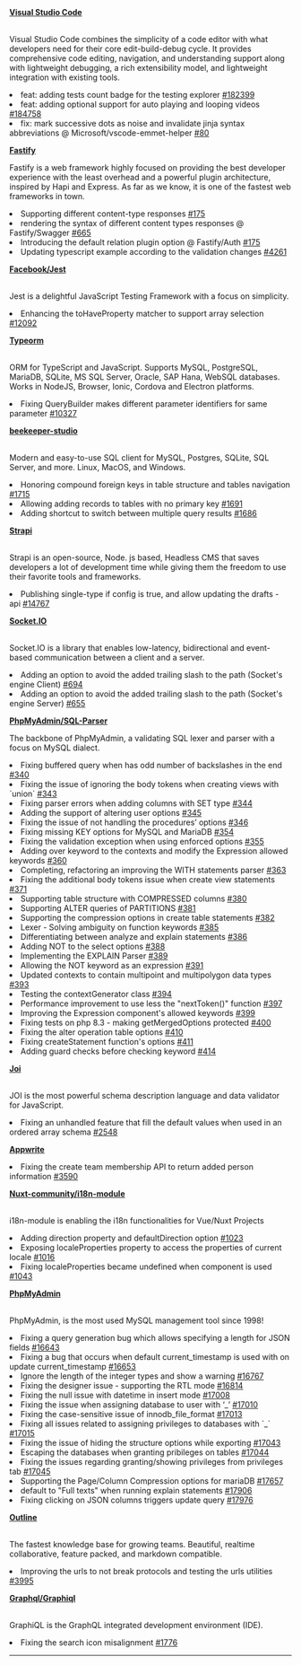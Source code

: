 <div align="left">  
  <div>
      <b><a target="_blank" href="https://github.com/microsoft/vscode">Visual Studio Code</a></b>
        <p>
    </br>
     Visual Studio Code combines the simplicity of a code editor with what developers need for their core edit-build-debug cycle. It provides comprehensive code editing, navigation, and understanding support along with lightweight debugging, a rich extensibility model, and lightweight integration with existing tools.
    </p>
     <p>
       <li>feat: adding tests count badge for the testing explorer <a href="https://github.com/microsoft/vscode/pull/182399">#182399</a></li>
      <li>feat: adding optional support for auto playing and looping videos <a href="https://github.com/microsoft/vscode/pull/184758">#184758</a></li>
      <li>fix: mark successive dots as noise and invalidate jinja syntax abbreviations @ Microsoft/vscode-emmet-helper <a href="https://github.com/microsoft/vscode-emmet-helper/pull/80">#80</a></li>
     </p>
        <p>
      <b><a target="_blank" href="https://github.com/fastify">Fastify</a></b>
    <p>
    Fastify is a web framework highly focused on providing the best developer experience with the least overhead and a powerful plugin architecture, inspired by Hapi and Express. As far as we know, it is one of the fastest web frameworks in town.
    </p>
      <p>
      <li>Supporting different content-type responses <a href="https://github.com/fastify/fastify/pull/4264">#175</a></li>
      <li>rendering the syntax of different content types responses @ Fastify/Swagger <a href="https://github.com/fastify/fastify-swagger/pull/665">#665</a></li>
      <li>Introducing the default relation plugin option @ Fastify/Auth <a href="https://github.com/fastify/fastify-auth/pull/175">#175</a></li>
      <li>Updating typescript example according to the validation changes <a href="https://github.com/fastify/fastify/pull/4261">#4261</a></li>
      </p>
      <b><a target="_blank" href="https://github.com/facebook/jest/">Facebook/Jest</a></b>
        <p>
    </br>
Jest is a delightful JavaScript Testing Framework with a focus on simplicity.
    </p>
    <p>
      <li>Enhancing the toHaveProperty matcher to support array selection <a href="https://github.com/facebook/jest/pull/12092">#12092</a></li>
    </p>
          <b><a target="_blank" href="https://github.com/typeorm/typeorm">Typeorm</a></b>
        <p>
    </br>
ORM for TypeScript and JavaScript. Supports MySQL, PostgreSQL, MariaDB, SQLite, MS SQL Server, Oracle, SAP Hana, WebSQL databases. Works in NodeJS, Browser, Ionic, Cordova and Electron platforms.
    </p>
    <p>
      <li>Fixing QueryBuilder makes different parameter identifiers for same parameter <a href="https://github.com/typeorm/typeorm/pull/10327">#10327</a></li>
    </p>
              <b><a target="_blank" href="https://github.com/beekeeper-studio/beekeeper-studio">beekeeper-studio</a></b>
        <p>
    </br>
Modern and easy-to-use SQL client for MySQL, Postgres, SQLite, SQL Server, and more. Linux, MacOS, and Windows.
    </p>
    <p>
    <li>Honoring compound foreign keys in table structure and tables navigation <a href="https://github.com/beekeeper-studio/beekeeper-studio/pull/1715">#1715</a></li>
    <li>Allowing adding records to tables with no primary key <a href="https://github.com/beekeeper-studio/beekeeper-studio/pull/1691">#1691</a></li>
    <li>Adding shortcut to switch between multiple query results <a href="https://github.com/beekeeper-studio/beekeeper-studio/pull/1686">#1686</a></li>
    </p>
    <b><a target="_blank" href="https://github.com/strapi/strapi">Strapi</a></b>
            <p>
    </br>
Strapi is an open-source, Node. js based, Headless CMS that saves developers a lot of development time while giving them the freedom to use their favorite tools and frameworks.
    </p>
    <p>
      <li>Publishing single-type if config is true, and allow updating the drafts - api <a href="https://github.com/strapi/strapi/pull/14767">#14767</a></li>
    </p>
          <b><a target="_blank" href="https://github.com/socketio">Socket.IO</a></b>
                      <p>
    </br>
Socket.IO is a library that enables low-latency, bidirectional and event-based communication between a client and a server.
    </p>
    <p>
      <li>Adding an option to avoid the added trailing slash to the path (Socket's engine Client) <a href="https://github.com/socketio/engine.io-client/commit/21a6e1219add92157c5442537d24fbe1129a50f5">#694</a>
        <li>Adding an option to avoid the added trailing slash to the path (Socket's engine Server) <a href="https://github.com/socketio/engine.io/commit/d0fd4746afa396297f07bb62e539b0c1c4018d7c">#655</a>
    </p>
          <b><a target="_blank" href="https://github.com/phpmyadmin/sql-parser/">PhpMyAdmin/SQL-Parser</a></b>
                                <p>
The backbone of PhpMyAdmin, a validating SQL lexer and parser with a focus on MySQL dialect.
    </p>
    <p>
      <li>Fixing buffered query when has odd number of backslashes in the end <a href="https://github.com/phpmyadmin/sql-parser/pull/340">#340</a></li>
      <li>Fixing the issue of ignoring the body tokens when creating views with `union` <a href="https://github.com/phpmyadmin/sql-parser/pull/343">#343</a></li>
      <li>Fixing parser errors when adding columns with SET type <a href="https://github.com/phpmyadmin/sql-parser/pull/344">#344</a></li>
        <li>Adding the support of altering user options <a href="https://github.com/phpmyadmin/sql-parser/pull/345">#345</a></li>
       <li>Fixing the issue of not handling the procedures’ options <a href="https://github.com/phpmyadmin/sql-parser/pull/346">#346</a></li>
       <li>Fixing missing KEY options for MySQL and MariaDB <a href="https://github.com/phpmyadmin/sql-parser/pull/354">#354</a></li>
       <li>Fixing the validation exception when using enforced options <a href="https://github.com/phpmyadmin/sql-parser/pull/355">#355</a></li>
           <li>Adding over keyword to the contexts and modify the Expression allowed keywords <a href="https://github.com/phpmyadmin/sql-parser/pull/360">#360</a></li>
          <li>Completing, refactoring an improving the WITH statements parser <a href="https://github.com/phpmyadmin/sql-parser/pull/363">#363</a></li>
      <li>Fixing the additional body tokens issue when create view statements  <a href="https://github.com/phpmyadmin/sql-parser/pull/371">#371</a></li>
      <li>Supporting table structure with COMPRESSED columns <a href="https://github.com/phpmyadmin/sql-parser/pull/380">#380</a></li>
       <li>Supporting ALTER queries of PARTITIONS <a href="https://github.com/phpmyadmin/sql-parser/pull/381">#381</a></li>
       <li>Supporting the compression options in create table statements <a href="https://github.com/phpmyadmin/sql-parser/pull/382">#382</a></li>
      <li>Lexer - Solving ambiguity on function keywords <a href="https://github.com/phpmyadmin/sql-parser/pull/385">#385</a></li>
       <li>Differentiating between analyze and explain statements <a href="https://github.com/phpmyadmin/sql-parser/pull/386">#386</a></li>
       <li>Adding NOT to the select options <a href="https://github.com/phpmyadmin/sql-parser/pull/388">#388</a></li>
       <li>Implementing the EXPLAIN Parser <a href="https://github.com/phpmyadmin/sql-parser/pull/389">#389</a></li>
       <li>Allowing the NOT keyword as an expression <a href="https://github.com/phpmyadmin/sql-parser/pull/391">#391</a></li>
       <li>Updated contexts to contain multipoint and multipolygon data types <a href="https://github.com/phpmyadmin/sql-parser/pull/393">#393</a></li>
      <li>Testing the contextGenerator class <a href="https://github.com/phpmyadmin/sql-parser/pull/394">#394</a></li>
      <li>Performance improvement to use less the "nextToken()" function  <a href="https://github.com/phpmyadmin/sql-parser/pull/397">#397</a></li>
      <li>Improving the Expression component's allowed keywords <a href="https://github.com/phpmyadmin/sql-parser/pull/399">#399</a></li>
      <li>Fixing tests on php 8.3 - making getMergedOptions protected <a href="https://github.com/phpmyadmin/sql-parser/pull/400">#400</a></li>
        <li>Fixing the alter operation table options <a href="https://github.com/phpmyadmin/sql-parser/pull/410">#410</a></li>
      <li>Fixing createStatement function's options <a href="https://github.com/phpmyadmin/sql-parser/pull/411">#411</a></li>
        <li>Adding guard checks before checking keyword <a href="https://github.com/phpmyadmin/sql-parser/pull/414">#414</a></li>
    </p>
       <b><a target="_blank" href="https://github.com/sideway/joi/">Joi</a></b>
                                       <p>
    </br>
JOI is the most powerful schema description language and data validator for JavaScript.
    </p>
    <p>
       <li>Fixing an unhandled feature that fill the default values when used in an ordered array schema <a href="https://github.com/sideway/joi/pull/2548">#2548</a></li>
    </p>
     <b><a target="_blank" href="https://github.com/appwrite">Appwrite</a></b>
    <p>
       <li>Fixing the create team membership API to return added person information <a href="https://github.com/appwrite/appwrite/pull/3590">#3590</a></li>
    </p>
    <b><a target="_blank" href="https://github.com/nuxt-community/i18n-module/">Nuxt-community/i18n-module</a></b>
                                           <p>
    </br>
i18n-module is enabling the i18n functionalities for Vue/Nuxt Projects
    </p>
    <p>
       <li>Adding direction property and defaultDirection option <a href="https://github.com/nuxt-community/i18n-module/pull/1023">#1023</a></li>
      <li>Exposing localeProperties property to access the properties of current locale <a href="https://github.com/nuxt-community/i18n-module/pull/1016">#1016</a></li>
      <li>Fixing localeProperties became undefined when <i18n> component is used <a href="https://github.com/nuxt-community/i18n-module/pull/1043">#1043</a></li>
    </p>
        <b><a target="_blank" href="https://github.com/phpmyadmin/phpmyadmin/">PhpMyAdmin</a></b>
                                                   <p>
    </br>
PhpMyAdmin, is the most used MySQL management tool since 1998!
    </p>
    <p>
      <li>Fixing a query generation bug which allows specifying a length for JSON fields <a href="https://github.com/phpmyadmin/phpmyadmin/pull/16643">#16643</a></li>
             <li>Fixing a bug that occurs when default current_timestamp is used with on update current_timestamp <a href="https://github.com/phpmyadmin/phpmyadmin/pull/16653">#16653</a></li>
                   <li>Ignore the length of the integer types and show a warning <a href="https://github.com/phpmyadmin/phpmyadmin/pull/16767">#16767</a></li>
      <li>Fixing the designer issue - supporting the RTL mode <a href="https://github.com/phpmyadmin/phpmyadmin/pull/16814">#16814</a></li>
       <li>Fixing the null issue with datetime in insert mode <a href="https://github.com/phpmyadmin/phpmyadmin/pull/17008">#17008</a></li>
       <li>Fixing the issue when assigning database to user with ‘_’ <a href="https://github.com/phpmyadmin/phpmyadmin/pull/17010">#17010</a></li>
      <li>Fixing the case-sensitive issue of innodb_file_format <a href="https://github.com/phpmyadmin/phpmyadmin/pull/17013">#17013</a></li>
             <li>Fixing all issues related to assigning privileges to databases with `_`  <a href="https://github.com/phpmyadmin/phpmyadmin/pull/17015">#17015</a></li>
       <li>Fixing the issue of hiding the structure options while exporting  <a href="https://github.com/phpmyadmin/phpmyadmin/pull/17043">#17043</a></li>
 <li>Escaping the databases when granting pribileges on tables <a href="https://github.com/phpmyadmin/phpmyadmin/pull/17044">#17044</a></li>
             <li>Fixing the issues regarding granting/showing privileges from privileges tab <a href="https://github.com/phpmyadmin/phpmyadmin/pull/17045">#17045</a></li>
      <li>Supporting the Page/Column Compression options for mariaDB <a href="https://github.com/phpmyadmin/phpmyadmin/pull/17657">#17657</a></li>
      <li>default to "Full texts" when running explain statements <a href="https://github.com/phpmyadmin/phpmyadmin/pull/17906">#17906</a></li>
       <li>Fixing clicking on JSON columns triggers update query <a href="https://github.com/phpmyadmin/phpmyadmin/pull/17976">#17976</a></li>
    </p>
       <b><a target="_blank" href="https://github.com/outline/outline">Outline</a></b>
                                                         <p>
    </br>
The fastest knowledge base for growing teams. Beautiful, realtime collaborative, feature packed, and markdown compatible.
    </p>
    <p>
        <li>Improving the urls to not break protocols and testing the urls utilities <a href="https://github.com/outline/outline/pull/3995">#3995</a></li>
    </p>
          <b><a target="_blank" href="https://github.com/graphql/graphiql/">Graphql/Graphiql</a></b>
                                                                   <p>
    </br>
GraphiQL is the GraphQL integrated development environment (IDE).
    </p>
    <p>
       <li>Fixing the search icon misalignment <a href="https://github.com/graphql/graphiql/pull/1776">#1776</a></li>
    </p>
     
  </div>
</div>
<hr/>
